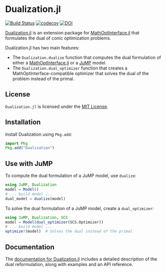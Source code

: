 # Dualization.jl

[![Build Status](https://github.com/jump-dev/Dualization.jl/actions/workflows/ci.yml/badge.svg?branch=master)](https://github.com/jump-dev/Dualization.jl/actions?query=workflow%3ACI)
[![codecov](https://codecov.io/gh/jump-dev/Dualization.jl/branch/master/graph/badge.svg)](https://codecov.io/gh/jump-dev/Dualization.jl)
[![DOI](https://zenodo.org/badge/182854997.svg)](https://zenodo.org/badge/latestdoi/182854997)

[Dualization.jl](https://github.com/jump-dev/Dualization.jl) is an extension
package for [MathOptInterface.jl](https://github.com/jump-dev/MathOptInterface.jl)
that formulates the dual of conic optimization problems.

Dualization.jl has two main features:

 * The `Dualization.dualize` function that computes the dual formulation of either
   a [MathOptInterface.jl](https://github.com/jump-dev/MathOptInterface.jl) or a
   [JuMP](https://github.com/jump-dev/JuMP.jl) model.
 * The `Dualization.dual_optimizer` function that creates a MathOptInterface-compatible
   optimizer that solves the dual of the problem instead of the primal.

## License

`Dualization.jl` is licensed under the
[MIT License](https://github.com/jump-dev/Dualization.jl/blob/master/LICENSE.md).

## Installation

Install Dualization using `Pkg.add`:
```julia
import Pkg
Pkg.add("Dualization")
```

## Use with JuMP

To compute the dual formulation of a JuMP model, use `dualize`:
```julia
using JuMP, Dualization
model = Model()
# ... build model ...
dual_model = dualize(model)
```

To solve the dual formulation of a JuMP model, create a `dual_optimizer`:
```julia
using JuMP, Dualization, SCS
model = Model(dual_optimizer(SCS.Optimizer))
# ... build model ...
optimize!(model)  # Solves the dual instead of the primal
```

## Documentation

The [documentation for Dualization.jl](https://jump.dev/Dualization.jl/stable/)
includes a detailed description of the dual reformulation, along with examples
and an API reference.

